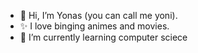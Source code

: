 - 👋 Hi, I’m Yonas (you can call me yoni).
- ✨ I love binging animes and movies.
- 🌱 I’m currently learning computer sciece
  
  


<!---
J0na555/J0na555 is a ✨ special ✨ repository because its `README.md` (this file) appears on your GitHub profile.
You can click the Preview link to take a look at your changes.
--->
